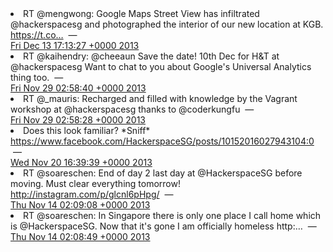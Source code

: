<li>
RT @mengwong: Google Maps Street View has infiltrated @hackerspacesg and photographed the interior of our new location at KGB. <a href="https://t.co…">https://t.co…</a>
&nbsp;&mdash;<br>
<a href="http://twitter.com/hackerspacesg/status/411544407305764864">Fri Dec 13 17:13:27 +0000 2013</a>
</li>
<li>
RT @kaihendry: @cheeaun Save the date! 10th Dec for H&amp;T at @hackerspacesg Want to chat to you about Google's Universal Analytics thing too.
&nbsp;&mdash;<br>
<a href="http://twitter.com/hackerspacesg/status/406255862588522496">Fri Nov 29 02:58:40 +0000 2013</a>
</li>
<li>
RT @_mauris: Recharged and filled with knowledge by the Vagrant workshop at @hackerspacesg thanks to @coderkungfu
&nbsp;&mdash;<br>
<a href="http://twitter.com/hackerspacesg/status/406255814400155648">Fri Nov 29 02:58:28 +0000 2013</a>
</li>
<li>
Does this look familiar? *Sniff* <a href="https://www.facebook.com/HackerspaceSG/posts/10152016027943104:0">https://www.facebook.com/HackerspaceSG/posts/10152016027943104:0</a>
&nbsp;&mdash;<br>
<a href="http://twitter.com/hackerspacesg/status/403200981153763328">Wed Nov 20 16:39:39 +0000 2013</a>
</li>
<li>
RT @soareschen: End of day 2 last day at @HackerspaceSG before moving. Must clear everything tomorrow! <a href="http://instagram.com/p/glcnl6pHpg/">http://instagram.com/p/glcnl6pHpg/</a>
&nbsp;&mdash;<br>
<a href="http://twitter.com/hackerspacesg/status/400807578965254145">Thu Nov 14 02:09:08 +0000 2013</a>
</li>
<li>
RT @soareschen: In Singapore there is only one place I call home which is @HackerspaceSG. Now that it's gone I am officially homeless http:…
&nbsp;&mdash;<br>
<a href="http://twitter.com/hackerspacesg/status/400807500993138688">Thu Nov 14 02:08:49 +0000 2013</a>
</li>
